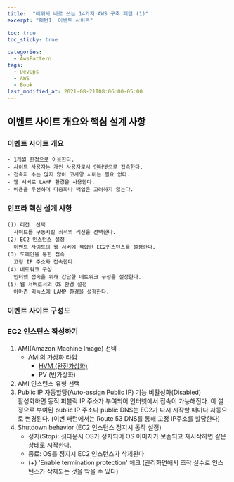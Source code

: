 ```yaml
---
title:  "배워서 바로 쓰는 14가지 AWS 구축 패턴 (1)"
excerpt: "패턴1. 이벤트 사이트"

toc: true
toc_sticky: true

categories:
  - AwsPattern
tags:
  - DevOps
  - AWS
  - Book
last_modified_at: 2021-08-21T08:06:00-05:00
---
```


## 이벤트  사이트 개요와 핵심 설계 사항
### 이벤트 사이트 개요
```
- 1개월 한정으로 이용한다.
- 사이트 사용자는 개인 사용자로서 인터넷으로 접속한다.
- 접속자 수는 많지 않아 고사양 서버는 필요 없다.
- 웹 서버로 LAMP 환경을 사용한다.
- 비용을 우선하며 다중화나 백업은 고려하지 않는다.
```
### 인프라 핵심 설계 사항
```
(1) 리전  선택
  사이트를 구동시킬 최적의 리전을 선택한다.
(2) EC2 인스턴스 설정
  이벤트 사이트의 웹 서버에 적합한 EC2인스턴스를 설정한다.
(3) 도메인을 통한 접속
  고정 IP 주소와 접속한다.
(4) 네트워크 구성
  인터넷 접속을 위해 간단한 네트워크 구성을 설정한다.
(5) 웹 서버로서의 OS 환경 설정
  아마존 리눅스에 LAMP 환경을 설정한다.
```

### 이벤트 사이트 구성도

### EC2 인스턴스 작성하기
1. AMI(Amazon Machine Image) 선택  
   - AMI의 가상화 타입  
     - <u>HVM (완전가상화)</u>  
     - PV  (반가상화)
2. AMI 인스턴스 유형 선택
3. Public IP 자동할당(Auto-assign Public IP) 기능 비활성화(Disabled)  
   활성화하면 동적 퍼블릭 IP 주소가 부여되어 인터넷에서 접속이 가능해진다. 이 설정으로 부여된 public IP 주소나 public DNS는 EC2가 다시 시작할 때마다 자동으로 변경된다. (이번 패턴에서는 Route 53 DNS를 통해 고정 IP주소를 할당한다)
4. Shutdown behavior (EC2 인스턴스 정지시 동작 설정)  
   - 정지(Stop): 셧다운시 OS가 정지되어 OS 이미지가 보존되고 재시작하면 같은 상태로 시작한다.
   - 종료: OS를 정지시 EC2 인스턴스가 삭제된다
   - (+) 'Enable termination protection' 체크 (관리화면애서 조작 실수로 인스턴스가 삭제되는 것을 막을 수 있다)
  